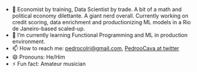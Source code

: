 - 🔭 Economist by training, Data Scientist by trade. A bit of a math and political economy dilettante. A giant nerd overall. Currently working on credit scoring, data enrichment and productionizing ML models in a Rio de Janeiro-based scaled-up.
- 🌱 I’m currently learning Functional Programming and ML in production environment.
- 📫 How to reach me: pedrocolrj@gmail.com, [PedrooCava at twitter](twitter.com/PedrooCava)
- 😄 Pronouns: He/Him
- ⚡ Fun fact: Amateur musician
